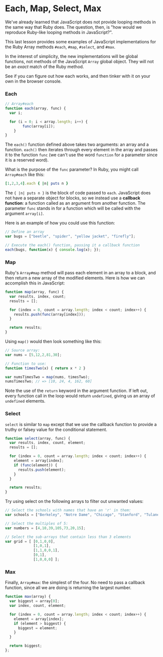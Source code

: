 # Each, Map, Select, Max

We've already learned that JavaScript does not provide looping methods in the same way that Ruby does. The question, then, is "how would we reproduce Ruby-like looping methods in JavaScript?".

This last lesson provides some examples of JavaScript implementations for the Ruby Array methods `#each`, `#map`, `#select`, and `#max`.

In the interest of simplicity, the new implementations will be global functions, not methods of the JavaScript `Array` global object.  They will not be an *exact* match of the Ruby method.

See if you can figure out how each works, and then tinker with it on your own in the browser console.

### Each

```javascript
// Array#each
function each(array, func) {
  var i;

  for (i = 0; i < array.length; i++) {
		func(array[i]);
	}
}
```

The `each()` function defined above takes two arguments: an array and a function.  `each()` then iterates through every element in the array and passes it to the function `func` (we can't use the word `function` for a parameter since it is a reserved word).

What is the purpose of the `func` parameter?  In Ruby, you might call `Array#each` like this:

```ruby
[1,2,3,4].each { |n| puts n }
```

The `{ |n| puts n }` is the block of code passed to `each`.  JavaScript does not have a separate object for blocks, so we instead use a **callback function**: a function called as an argument from another function.  The parameter `func` stands in for a function which will be called with the argument `array[i]`.

Here is an example of how you could use this function:

```javascript
// Define an array
var bugs = ["beetle", "spider", "yellow jacket", "firefly"];

// Execute the each() function, passing it a callback function
each(bugs, function(x) { console.log(x); });
```

### Map

Ruby's `Array#map` method will pass each element in an array to a block, and then return a new array of the modified elements.  Here is how we can accomplish this in JavaScript:

```javascript
function map(array, func) {
  var results, index, count;
  results = [];

  for (index = 0, count = array.length; index < count; index++) {
    results.push(func(array[index]));
  }

  return results;
}
```

Using `map()` would then look something like this:

```javascript
// Source array:
var nums = [5,12,2,81,30];

// Function to use:
function timesTwo(x) { return x * 2 }

var numsTimesTwo = map(nums, timesTwo);
numsTimesTwo; // => [10, 24, 4, 162, 60]
```

Note the use of the `return` keyword in the argument function.  If left out, every function call in the loop would  return `undefined`, giving us an array of `undefined` elements.

### Select

`select` is similar to `map` except that we use the callback function to provide a truthy or falsey value for the conditional statement.

```javascript
function select(array, func) {
  var results, index, count, element;
  results = [];

  for (index = 0, count = array.length; index < count; index++) {
    element = array[index];
    if (func(element)) {
      results.push(element);
    }
  }

  return results;
}
```

Try using select on the following arrays to filter out unwanted values:

```javascript
// Select the schools with names that have an 'r' in them:
var schools = ["Berkeley", "Notre Dame", "Chicago", "Stanford", "Tulane"];

// Select the multiples of 5:
var numbers = [4,10,39,105,73,20,15];

// Select the sub-arrays that contain less than 3 elements
var grid = [ [0,1,0,0],
             [1,0,1],
             [1,1,0,0,1],
             [0,1],
             [1,0,0,0] ];
```
### Max

Finally, `Array#max`: the simplest of the four.  No need to pass a callback function, since all we are doing is returning the largest number.

```javascript
function max(array) {
  var biggest = array[0];
  var index, count, element;

  for (index = 0, count = array.length; index < count; index++) {
    element = array[index];
    if (element > biggest) {
      biggest = element;
    }
  }

  return biggest;
};
```
